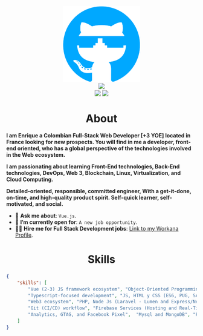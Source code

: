 <div align="center">
    <img src="github.png" height="200" />
</div>
<div align="center">
    <img src="https://readme-typing-svg.herokuapp.com?color=58A6FF&size=32&center=true&vCenter=true&width=600&height=50&lines=Hi+👋,+I'm+Enrique;Software+Developer;Freelancer;Web3+Builder" />
</div>
<div align="center">
    <a href="https://www.linkedin.com/in/ahmedfathydev/"><img src="https://img.shields.io/badge/Linkedin-0077b5?style=flat&logo=linkedin" /></a>
    <a href="https://www.upwork.com/freelancers/~0161140fda6fc43cb9"><img src="https://img.shields.io/badge/Upwork-494949?style=flat&logo=upwork" /></a>
</div>

<h1 align="center">About</h1>

**I am Enrique a Colombian Full-Stack Web Developer [+3 YOE] located in France looking for new prospects. You will find in me a developer, front-end oriented, who has a global perspective of the technologies involved in the Web ecosystem.**

**I am passionating about learning Front-End technologies, Back-End technologies, DevOps, Web 3, Blockchain, Linux, Virtualization, and Cloud Computing.**

**Detailed-oriented, responsible, committed engineer, With a get-it-done, on-time, and high-quality product spirit. Self-quick learner, self-motivated, and social.**

* 💬 **Ask me about**: `Vue.js`.
* 🤔 **I’m currently open for**: `A new job opportunity`.
* 👨‍💻 **Hire me for Full Stack Development jobs**: [Link to my Workana Profile]([https://www.upwork.com/freelancers/~0121ca7f3563e57c0b?s=1110580755107926016](https://www.workana.com/freelancer/c80a7f10d19f37c3f0bcad4aa103aa9f)).


<h1 align="center">Skills</h1>

```json
{
    "skills": [
        "Vue (2-3) JS framework ecosystem", "Object-Oriented Programming (OOP)", "Data Structures", "Problem Solving",
        "Typescript-focused development", "JS, HTML y CSS (ES6, PUG, SASS/POSTCSS)", "Websockets handling", "Tailwind CSS",
        "Web3 ecosystem", "PHP, Node Js (Laravel - Lumen and Express/Nest.js)", "Entity Framework Core", "JSON Web Token (JWT)",
        "Git (CI/CD) workflow", "Firebase Services (Hosting and Real-Time Database)", "AWS ecosystem", "Clean Code",
        "Analytics, GTAG, and Facebook Pixel",  "Mysql and MongoDB", "PSD, AI and AE (mid-lev)"
    ]
}
```
